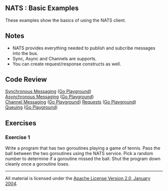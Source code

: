 ## NATS : Basic Examples

These examples show the basics of using the NATS client.

## Notes

* NATS provides everything needed to publish and subcribe messages into the bus.
* Sync, Async and Channels are supports.
* You can create request/response constructs as well.

## Code Review

[Synchronous Messaging](sync/main.go) ([Go Playground](http://play.golang.org/p/ZWTXLFuLRH))  
[Asynchronous Messaging](async/main.go) ([Go Playground](http://play.golang.org/p/EW34xIuS9P))  
[Channel Messaging](channels/main.go) ([Go Playground](http://play.golang.org/p/eZofyzr96R))
[Requests](request/main.go) ([Go Playground](http://play.golang.org/p/CjqFQrxYel))  
[Queuing](queue/main.go) ([Go Playground](http://play.golang.org/p/2c8pbezdtX))  

## Exercises

### Exercise 1

Write a program that has two goroutines playing a game of tennis. Pass the ball between the two goroutines using the NATS service. Pick a random number to determine if a goroutine missed the ball. Shut the program down cleanly once a goroutine loses.
___
All material is licensed under the [Apache License Version 2.0, January 2004](http://www.apache.org/licenses/LICENSE-2.0).
